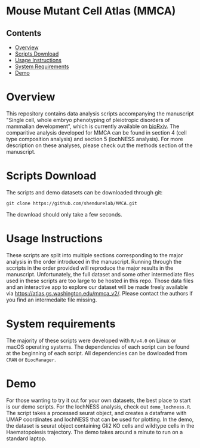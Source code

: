 # Mouse Mutant Cell Atlas (MMCA)

## Contents
- [Overview](#overview)
- [Scripts Download](#scripts-download)
- [Usage Instructions](#usage-instructions)
- [System Requirements](#system-requirements)
- [Demo](#demo)

# Overview

This repository contains data analysis scripts accompanying the manuscript "Single cell, whole embryo phenotyping of pleiotropic disorders of mammalian development", which is currently available on [bioRxiv](https://www.biorxiv.org/content/10.1101/2022.08.03.500325v1). The comparitive analysis developed for MMCA can be found in section 4 (cell type composition analysis) and section 5 (lochNESS analysis). For more description on these analyses, please check out the methods section of the manuscript. 

# Scripts Download
The scripts and demo datasets can be downloaded through git: 
```
git clone https://github.com/shendurelab/MMCA.git
```
The download should only take a few seconds.

# Usage Instructions
These scripts are split into multiple sections corresponding to the major analysis in the order introduced in the manuscript. Running through the sccripts in the order provided will reproduce the major results in the manuscript. Unfortunately, the full dataset and some other intermediate files used in these scripts are too large to be hosted in this repo. Those data files and an interactive app to explore our dataset will be made freely available via https://atlas.gs.washington.edu/mmca_v2/. Please contact the authors if you find an intermedaite file missing.

# System requirements
The majority of these scripts were developed with `R/v4.0` on Linux or macOS operating systems. The dependencies of each script can be found at the beginning of each script. All dependencies can be dowloaded from `CRAN` or `BiocManager`.

# Demo
For those wanting to try it out for your own datasets, the best place to start is our demo scripts. For the lochNESS analysis, check out `demo_lochness.R`. The script takes a processed seurat object, and creates a dataframe with UMAP coordinates and lochNESS that can be used for plotting. In the demo, the dataset is seurat object containing Gli2 KO cells and wildtype cells in the Haematopoiesis trajectory. The demo takes around a minute to run on a standard laptop.
